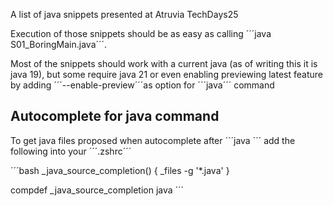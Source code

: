 A list of java snippets presented at Atruvia TechDays25

Execution of those snippets should be as easy as calling ´´´java S01_BoringMain.java´´´.

Most of the snippets should work with a current java (as of writing this it is java 19), but some require java 21 or even enabling previewing latest feature by adding ´´´--enable-preview´´´as option for ´´´java´´´ command

## Autocomplete for java command
To get java files proposed when autocomplete after ´´´java ´´´ add the following into your ´´´.zshrc´´´

´´´bash
_java_source_completion() {
  _files -g '*.java'
}

compdef _java_source_completion java
´´´
